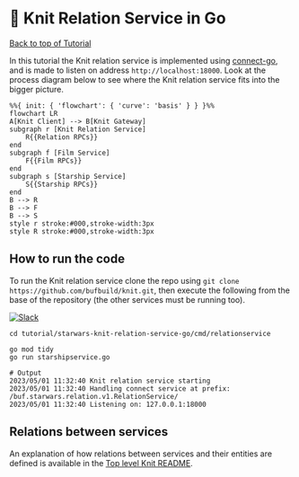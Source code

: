 # 🧶 Knit Relation Service in Go

[Back to top of Tutorial]

In this tutorial the Knit relation service is implemented using [connect-go],
and is made to listen on address `http://localhost:18000`. Look at the process
diagram below to see where the Knit relation service fits into the bigger
picture. 

```mermaid
%%{ init: { 'flowchart': { 'curve': 'basis' } } }%%
flowchart LR
A[Knit Client] --> B[Knit Gateway]
subgraph r [Knit Relation Service]
    R{{Relation RPCs}}
end
subgraph f [Film Service]
    F{{Film RPCs}}
end
subgraph s [Starship Service]
    S{{Starship RPCs}}
end
B --> R
B --> F
B --> S
style r stroke:#000,stroke-width:3px
style R stroke:#000,stroke-width:3px
```

## How to run the code
To run the Knit relation service clone the repo using `git clone https://github.com/bufbuild/knit.git`,
then execute the following from the base of the repository (the other services must be running too).

[![Slack](https://img.shields.io/badge/if_you_need_help_talk_to_us_in_slack-buf-%23e01563)][badges_slack]
```
cd tutorial/starwars-knit-relation-service-go/cmd/relationservice

go mod tidy
go run starshipservice.go

# Output
2023/05/01 11:32:40 Knit relation service starting
2023/05/01 11:32:40 Handling connect service at prefix: /buf.starwars.relation.v1.RelationService/
2023/05/01 11:32:40 Listening on: 127.0.0.1:18000
```

## Relations between services
An explanation of how relations between services and their entities are
defined is available in the [Top level Knit README].

[Top level Knit README]: https://github.com/bufbuild/knit#relations-between-services
[Back to top of Tutorial]: /tutorial
[github.com/bufbuild/knit]: https://github.com/bufbuild/knit
[connect-go]: https://github.com/bufbuild/connect-go
[badges_slack]: https://buf.build/links/slack
